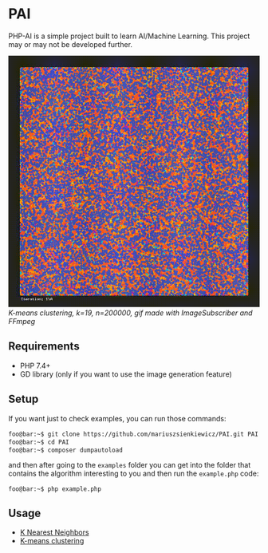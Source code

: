 # PAI

PHP-AI is a simple project built to learn AI/Machine Learning. This project may or may not be developed further.

![visualization](./examples/KMeans/assets/visualization.gif)
*K-means clustering, k=19, n=200000, gif made with ImageSubscriber and FFmpeg*

## Requirements

- PHP 7.4+
- GD library (only if you want to use the image generation feature)

## Setup

If you want just to check examples, you can run those commands:

```console
foo@bar:~$ git clone https://github.com/mariuszsienkiewicz/PAI.git PAI
foo@bar:~$ cd PAI
foo@bar:~$ composer dumpautoload
```

and then after going to the `examples` folder you can get into the folder that contains the algorithm interesting to you and then run the `example.php` code:

```console
foo@bar:~$ php example.php
```

## Usage

- [K Nearest Neighbors](examples/KNN/example.php)
- [K-means clustering](examples/KMeans)
